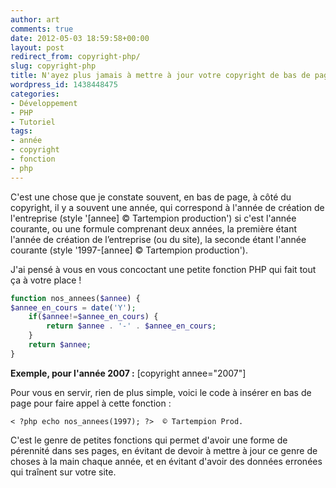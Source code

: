 ```yaml
---
author: art
comments: true
date: 2012-05-03 18:59:58+00:00
layout: post
redirect_from: copyright-php/
slug: copyright-php
title: N'ayez plus jamais à mettre à jour votre copyright de bas de page
wordpress_id: 1438448475
categories:
- Développement
- PHP
- Tutoriel
tags:
- année
- copyright
- fonction
- php
---
```


C'est une chose que je constate souvent, en bas de page, à côté du copyright, il y a souvent une année, qui correspond à l'année de création de l'entreprise (style '[annee] © Tartempion production') si c'est l'année courante, ou une formule comprenant deux années, la première étant l'année de création de l’entreprise (ou du site), la seconde étant l'année courante (style '1997-[annee] © Tartempion production').

J'ai pensé à vous en vous concoctant une petite fonction PHP qui fait tout ça à votre place !


```php    
function nos_annees($annee) {
$annee_en_cours = date('Y');
    if($annee!=$annee_en_cours) {
        return $annee . '-' . $annee_en_cours;
    }
    return $annee;
}
```    




**Exemple, pour l'année 2007 :** [copyright annee="2007"]

Pour vous en servir, rien de plus simple, voici le code à insérer en bas de page pour faire appel à cette fonction :


```  
< ?php echo nos_annees(1997); ?>  © Tartempion Prod.
```



C'est le genre de petites fonctions qui permet d'avoir une forme de pérennité dans ses pages, en évitant de devoir à mettre à jour ce genre de choses à la main chaque année, et en évitant d'avoir des données erronées qui traînent sur votre site.
